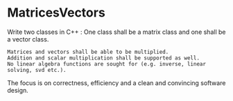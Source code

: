 # MatricesVectors

Write two classes in C++ : One class shall be a matrix class and one shall be a vector class.

    Matrices and vectors shall be able to be multiplied. 
    Addition and scalar multiplication shall be supported as well. 
    No linear algebra functions are sought for (e.g. inverse, linear solving, svd etc.). 

The focus is on correctness, efficiency and a clean and convincing software design.
